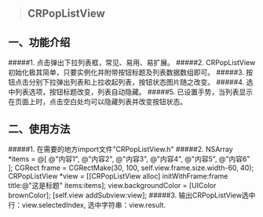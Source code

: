 > ## CRPopListView
>
## 一、功能介绍
#####1. 点击弹出下拉列表框，常见、易用、易扩展。
#####2. CRPopListView初始化极其简单，只要实例化并附带按钮标题及列表数据数组即可。
#####3. 按钮点击分别下拉弹出列表和上拉收起列表，按钮状态图片随之改变。
#####4. 选中列表选项，按钮标题改变，列表自动隐藏。
#####5. 已设置手势，当列表显示在页面上时，点击空白处均可以隐藏列表并改变按钮状态。
## 二、使用方法
#####1. 在需要的地方import文件"CRPopListView.h"
#####2.     NSArray *items = @[
                       @"内容1",
                       @"内容2",
                       @"内容3",
                       @"内容4",
                       @"内容5",
                       @"内容6"
                       ];
    CGRect frame = CGRectMake(30, 100, self.view.frame.size.width-60, 40);
    CRPopListView *view = [[CRPopListView alloc] initWithFrame:frame title:@"这是标题" items:items];
    view.backgroundColor = [UIColor brownColor];
    [self.view addSubview:view];
#####3. 输出CRPopListView选中行：view.selectedIndex, 选中字符串：view.result.
